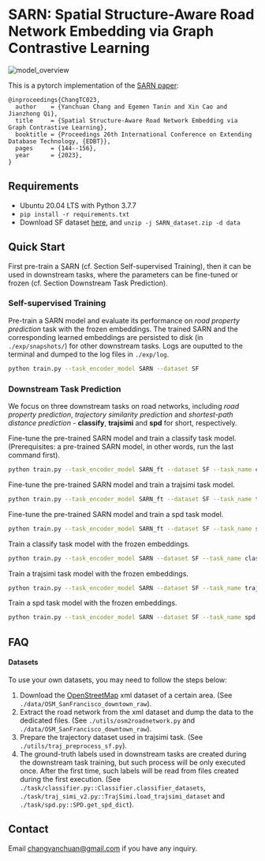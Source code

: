 # SARN: Spatial Structure-Aware Road Network Embedding via Graph Contrastive Learning


![model_overview](https://user-images.githubusercontent.com/9978126/198295822-e880ff26-9d76-4531-a6ee-25dce5ec1cfd.png)


This is a pytorch implementation of the [SARN paper](https://openproceedings.org/2023/conf/edbt/paper-193.pdf):

```
@inproceedings{ChangTC023,
  author    = {Yanchuan Chang and Egemen Tanin and Xin Cao and Jianzhong Qi},
  title     = {Spatial Structure-Aware Road Network Embedding via Graph Contrastive Learning},
  booktitle = {Proceedings 26th International Conference on Extending Database Technology, {EDBT}},
  pages     = {144--156},
  year      = {2023},
}
```


## Requirements
- Ubuntu 20.04 LTS with Python 3.7.7
- `pip install -r requirements.txt`
- Download SF dataset [here](https://drive.google.com/drive/folders/1mQXjGl8zi1TtBm2IKzP414GX6ID1b6Hm?usp=sharing), and `unzip -j SARN_dataset.zip -d data`


## Quick Start
First pre-train a SARN (cf. Section Self-supervised Training), then it can be used in downstream tasks, where the parameters can be fine-tuned or frozen (cf. Section Downstream Task Prediction).

### Self-supervised Training

Pre-train a SARN model and evaluate its performance on *road property prediction* task with the frozen embeddings. The trained SARN and the corresponding learned embeddings are persisted to disk (in `./exp/snapshots/`) for other downstream tasks. Logs are ouputted to the terminal and dumped to the log files in `./exp/log`. 
```bash
python train.py --task_encoder_model SARN --dataset SF
```

### Downstream Task Prediction

We focus on three downstream tasks on road networks, including *road property prediction*, *trajectory similarity prediction* and *shortest-path distance prediction* - **classify**, **trajsimi** and **spd** for short, respectively. 

Fine-tune the pre-trained SARN model and train a classify task model. (Prerequisites: a pre-trained SARN model, in other words, run the last command first).
```bash
python train.py --task_encoder_model SARN_ft --dataset SF --task_name classify --task_pretrained_model
```

Fine-tune the pre-trained SARN model and train a trajsimi task model.
```bash
python train.py --task_encoder_model SARN_ft --dataset SF --task_name trajsimi --task_pretrained_model 
```

Fine-tune the pre-trained SARN model and train a spd task model.
```bash
python train.py --task_encoder_model SARN_ft --dataset SF --task_name spd --task_pretrained_model 
```

Train a classify task model with the frozen embeddings.
```bash
python train.py --task_encoder_model SARN --dataset SF --task_name classify --task_pretrained_model 
```

Train a trajsimi task model with the frozen embeddings.
```bash
python train.py --task_encoder_model SARN --dataset SF --task_name trajsimi --task_pretrained_model 
```

Train a spd task model with the frozen embeddings.
```bash
python train.py --task_encoder_model SARN --dataset SF --task_name spd --task_pretrained_model 
```


## FAQ
#### Datasets
To use your own datasets, you may need to follow the steps below:
1. Download the [OpenStreetMap](https://www.openstreetmap.org/) xml dataset of a certain area. (See `./data/OSM_SanFrancisco_downtown_raw`).
2. Extract the road network from the xml dataset and dump the data to the dedicated files. (See `./utils/osm2roadnetwork.py` and `./data/OSM_SanFrancisco_downtown_raw`).
3. Prepare the trajectory dataset used in trajsimi task. (See `./utils/traj_preprocess_sf.py`). 
4. The ground-truth labels used in downstream tasks are created during the downstream task training, but such process will be only executed once. After the first time, such labels will be read from files created during the first execution. (See `./task/classifier.py::Classifier.classifier_datasets`, `./task/traj_simi_v2.py::TrajSimi.load_trajsimi_dataset` and `./task/spd.py::SPD.get_spd_dict`).



## Contact
Email changyanchuan@gmail.com if you have any inquiry.
